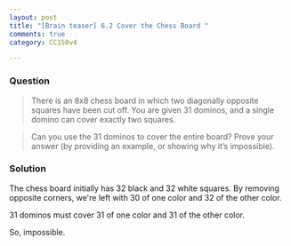 ```yaml
---
layout: post
title: "[Brain teaser] 6.2 Cover the Chess Board "
comments: true
category: CC150v4

---
```


### Question

> There is an 8x8 chess board in which two diagonally opposite squares have been cut off. You are given 31 dominos, and a single domino can cover exactly two squares. 

> Can you use the 31 dominos to cover the entire board? Prove your answer (by providing an example, or showing why it’s impossible). 

### Solution

The chess board initially has 32 black and 32 white squares. By removing opposite corners, we're left with 30 of one color and 32 of the other color. 

31 dominos must cover 31 of one color and 31 of the other color. 

So, impossible. 
